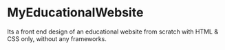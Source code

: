 # MyEducationalWebsite
Its a front end design of an educational website from scratch with HTML &amp; CSS only, without any frameworks.
